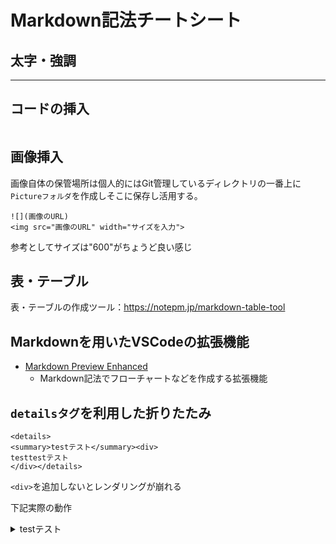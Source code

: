 # Markdown記法チートシート

## 太字・強調
****

## コードの挿入
```
```

## 画像挿入
画像自体の保管場所は個人的にはGit管理しているディレクトリの一番上に`Pictureフォルダ`を作成しそこに保存し活用する。
```
![](画像のURL)
<img src="画像のURL" width="サイズを入力">
```
参考としてサイズは"600"がちょうど良い感じ

## 表・テーブル
表・テーブルの作成ツール：https://notepm.jp/markdown-table-tool

## Markdownを用いたVSCodeの拡張機能
- [Markdown Preview Enhanced](https://shd101wyy.github.io/markdown-preview-enhanced/#/)
  - Markdown記法でフローチャートなどを作成する拡張機能

## `detailsタグ`を利用した折りたたみ
```
<details>
<summary>testテスト</summary><div>
testtestテスト
</div></details>
```
`<div>`を追加しないとレンダリングが崩れる

下記実際の動作
<details>
<summary>testテスト</summary><div>
testtestテスト
</div></details>
